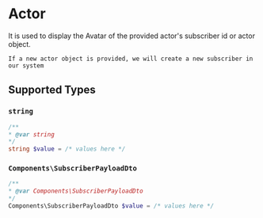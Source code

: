 # Actor

It is used to display the Avatar of the provided actor's subscriber id or actor object.



    If a new actor object is provided, we will create a new subscriber in our system


## Supported Types

### `string`

```php
/**
* @var string
*/
string $value = /* values here */
```

### `Components\SubscriberPayloadDto`

```php
/**
* @var Components\SubscriberPayloadDto
*/
Components\SubscriberPayloadDto $value = /* values here */
```

